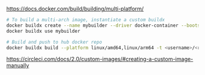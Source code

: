 https://docs.docker.com/build/building/multi-platform/

```bash
# To build a multi-arch image, instantiate a custom buildx
docker buildx create --name mybuilder --driver docker-container --bootstrap
docker buildx use mybuilder

# Build and push to hub docker repo
docker buildx build --platform linux/amd64,linux/arm64 -t <username>/<repository> --push .
```

https://circleci.com/docs/2.0/custom-images/#creating-a-custom-image-manually
